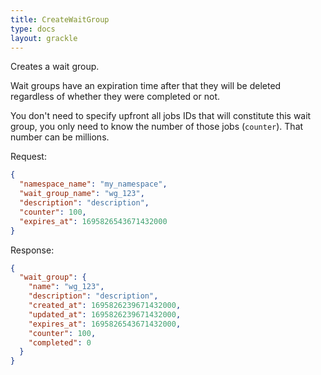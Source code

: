 ```yaml
---
title: CreateWaitGroup
type: docs
layout: grackle
---
```


Creates a wait group.

Wait groups have an expiration time after that they will be deleted regardless of whether they were completed or not.

You don't need to specify upfront all jobs IDs that will constitute this wait group, you only need to know the number
of those jobs (`counter`). That number can be millions.

Request:

```json
{
  "namespace_name": "my_namespace",
  "wait_group_name": "wg_123",
  "description": "description",
  "counter": 100,
  "expires_at": 1695826543671432000
}
```

Response:

```json
{
  "wait_group": {
    "name": "wg_123",
    "description": "description",
    "created_at": 1695826239671432000,
    "updated_at": 1695826239671432000,
    "expires_at": 1695826543671432000,
    "counter": 100,
    "completed": 0
  }
}
```
